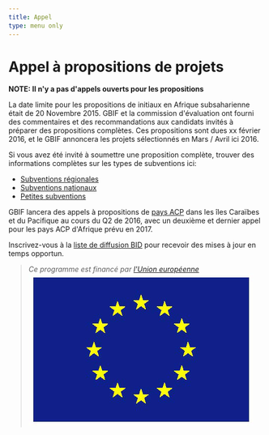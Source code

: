 ```yaml
---
title: Appel
type: menu only
---
```

# Appel à propositions de projets

**NOTE: Il n'y a pas d'appels ouverts pour les propositions** 

La date limite pour les propositions de initiaux en Afrique subsaharienne était de 20 Novembre 2015. GBIF et la commission d'évaluation ont fourni des commentaires et des recommandations aux candidats invités à préparer des propositions complètes. Ces propositions sont dues xx février 2016, et le GBIF annoncera les projets sélectionnés en Mars / Avril ici 2016.

Si vous avez été invité à soumettre une proposition complète, trouver des informations complètes sur les types de subventions ici:

+ [Subventions régionales](/afrique-2015/subventions-regionales)
+ [Subventions nationaux](/afrique-2015/subventions-nationaux)
+ [Petites subventions](/afrique-2015/petites-subventions)

GBIF lancera des appels à propositions de [pays ACP](https://ec.europa.eu/europeaid/regions/african-caribbean-and-pacific-acp-region_en) dans les îles Caraïbes et du Pacifique au cours du Q2 de 2016, avec un deuxième et dernier appel pour les pays ACP d'Afrique prévu en 2017.

Inscrivez-vous à la [liste de diffusion BID](http://#) pour recevoir des mises à jour en temps opportun.

>*Ce programme est financé par [l'Union européenne](http://www.europa.eu)*
>![Flag of the European Union](/images/flag-yellow-low.jpg)